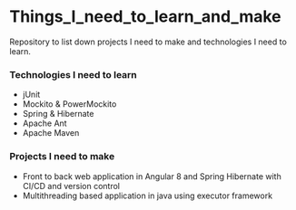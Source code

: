 # Things_I_need_to_learn_and_make
Repository to list down projects I need to make and technologies I need to learn.

<h3>Technologies I need to learn</h3>
<ul>
  <li>jUnit</li>
  <li>Mockito & PowerMockito</li>
  <li>Spring & Hibernate</li>
  <li>Apache Ant</li>
  <li>Apache Maven</li>
</ul>

<h3>Projects I need to make</h3>
<ul>
  <li>Front to back web application in Angular 8 and Spring Hibernate with CI/CD and version control</li>
  <li>Multithreading based application in java using executor framework</li>
</ul>
